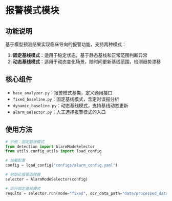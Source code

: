 
# 报警模式模块

## 功能说明
基于模型预测结果实现临床导向的报警功能，支持两种模式：
1. **固定基线模式**：适用于稳定状态，基于静态基线和正常范围判断异常
2. **动态基线模式**：适用于动态变化场景，随时间更新基线范围，检测趋势漂移

## 核心组件
- `base_analyzer.py`：报警模式基类，定义通用接口
- `fixed_baseline.py`：固定基线模式，含定时误报分析
- `dynamic_baseline.py`：动态基线模式，支持基线动态更新
- `alarm_selector.py`：人工选择报警模式的入口

## 使用方法
```python
# 示例：固定基线模式
from detection import AlarmModeSelector
from utils.config_utils import load_config

# 加载配置
config = load_config("configs/alarm_config.yaml")

# 初始化报警选择器
selector = AlarmModeSelector(config)

# 运行固定基线模式
results = selector.run(mode="fixed", ocr_data_path="data/processed_data")